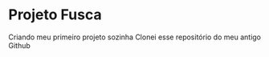 # Projeto Fusca
 Criando meu primeiro projeto sozinha
 Clonei esse repositório do meu antigo Github
